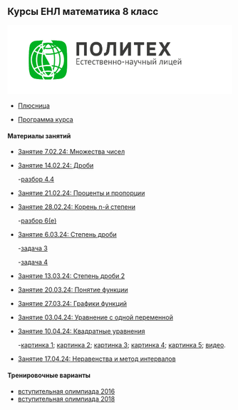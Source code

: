 ## Курсы ЕНЛ математика 8 класс
![Лого](pic.png)
* [Плюсница](https://docs.google.com/spreadsheets/d/1SkunoDDipYfGxJJEB_eA0ltSpOO59ZrlBaH-8oLgv30/edit#gid=0)

* [Программа курса](https://github.com/alexander28144/NSL-math-8/blob/master/Programma-4-h-mesyachnih-kursov-po-matematike-dlya-uchashchihsya-8-h-klassov.pdf)

#### Материалы занятий

* [Занятие 7.02.24: Множества чисел](https://github.com/alexander28144/NSL-math-8/blob/master/Материалы%20занятий/Занятие%201.%207.01.24.pdf)
* [Занятие 14.02.24: Дроби](https://github.com/alexander28144/NSL-math-8/blob/master/Материалы%20занятий/Занятие%202.%2014.01.24.pdf)

   -[разбор 4.4](https://github.com/alexander28144/NSL-math-8/blob/master/Материалы%20занятий/Разбор%204.4%20дроби.pdf)
* [Занятие 21.02.24: Проценты и пропорции](https://github.com/alexander28144/NSL-math-8/blob/master/Материалы%20занятий/Занятие%203.%2021.01.24.pdf)
* [Занятие 28.02.24: Корень n-й степени](https://github.com/alexander28144/NSL-math-8/blob/master/Материалы%20занятий/Занятие%204.%2028.01.24.pdf)

   -[разбор 6(e)](https://github.com/alexander28144/NSL-math-8/blob/master/Материалы%20занятий/разбор%206(е).pdf)
* [Занятие 6.03.24: Степень дроби](https://github.com/alexander28144/NSL-math-8/blob/master/Материалы%20занятий/Занятие%205.%206.03.24.pdf)

   -[задача 3](https://github.com/alexander28144/NSL-math-8/blob/master/5.86.jpg)

   -[задача 4](https://github.com/alexander28144/NSL-math-8/blob/master/5.2072.jpg)
* [Занятие 13.03.24: Степень дроби 2](https://github.com/alexander28144/NSL-math-8/blob/master/Материалы%20занятий/Занятие%206.%2013.03.24.pdf)
* [Занятие 20.03.24: Понятие функции](https://github.com/alexander28144/NSL-math-8/blob/master/Материалы%20занятий/Занятие%207.%2020.03.24.pdf)
* [Занятие 27.03.24: Графики функций](https://github.com/alexander28144/NSL-math-8/blob/master/Материалы%20занятий/Занятие%208.%2027.03.24.pdf)
* [Занятие 03.04.24: Уравнение с одной переменной](https://github.com/alexander28144/NSL-math-8/blob/master/Материалы%20занятий/Занятие%209.%2003.04.24.pdf)
* [Занятие 10.04.24: Квадратные уравнения](https://github.com/alexander28144/NSL-math-8/blob/master/Материалы%20занятий/Занятие%2010.%2010.04.24.pdf)

   -[картинка 1](https://github.com/alexander28144/NSL-math-8/blob/master/Материалы%20занятий/photo_2024-04-10_15-43-17.jpg);
   [картинка 2](https://github.com/alexander28144/NSL-math-8/blob/master/Материалы%20занятий/photo_2024-04-10_15-41-49.jpg);
   [картинка 3](https://github.com/alexander28144/NSL-math-8/blob/master/Материалы%20занятий/photo_2024-04-10_19-31-57.jpg);
   [картинка 4](https://github.com/alexander28144/NSL-math-8/blob/master/Материалы%20занятий/photo_2024-04-10_19-31-58%20(2).jpg);
   [картинка 5](https://github.com/alexander28144/NSL-math-8/blob/master/Материалы%20занятий/photo_2024-04-10_19-31-58%20(3).jpg);
   [видео](https://youtu.be/KKM0dzgJgf8?si=FU2qFx-44TjIRsQH).
* [Занятие 17.04.24: Неравенства и метод интервалов](https://github.com/alexander28144/NSL-math-8/blob/master/Материалы%20занятий/Занятие%2011.%2017.04.24.pdf)


#### Тренировочные варианты

- [вступительная олимпиада 2016](https://github.com/alexander28144/NSL-math-8/blob/master/Материалы%20занятий/8-klass.pdf)
- [вступительная олимпиада 2018](https://github.com/alexander28144/NSL-math-8/blob/master/Материалы%20занятий/ItigovayaMath8class2018.pdf)